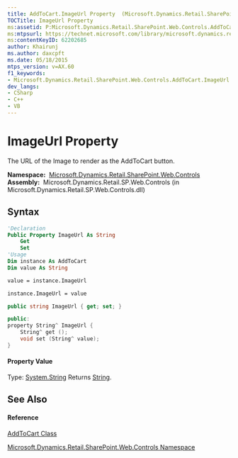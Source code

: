 ```yaml
---
title: AddToCart.ImageUrl Property  (Microsoft.Dynamics.Retail.SharePoint.Web.Controls)
TOCTitle: ImageUrl Property
ms:assetid: P:Microsoft.Dynamics.Retail.SharePoint.Web.Controls.AddToCart.ImageUrl
ms:mtpsurl: https://technet.microsoft.com/library/microsoft.dynamics.retail.sharepoint.web.controls.addtocart.imageurl(v=AX.60)
ms:contentKeyID: 62202685
author: Khairunj
ms.author: daxcpft
ms.date: 05/18/2015
mtps_version: v=AX.60
f1_keywords:
- Microsoft.Dynamics.Retail.SharePoint.Web.Controls.AddToCart.ImageUrl
dev_langs:
- CSharp
- C++
- VB
---
```


# ImageUrl Property

The URL of the Image to render as the AddToCart button.

**Namespace:**  [Microsoft.Dynamics.Retail.SharePoint.Web.Controls](microsoft-dynamics-retail-sharepoint-web-controls-namespace.md)  
**Assembly:**  Microsoft.Dynamics.Retail.SP.Web.Controls (in Microsoft.Dynamics.Retail.SP.Web.Controls.dll)

## Syntax

``` vb
'Declaration
Public Property ImageUrl As String
    Get
    Set
'Usage
Dim instance As AddToCart
Dim value As String

value = instance.ImageUrl

instance.ImageUrl = value
```

``` csharp
public string ImageUrl { get; set; }
```

``` c++
public:
property String^ ImageUrl {
    String^ get ();
    void set (String^ value);
}
```

#### Property Value

Type: [System.String](https://technet.microsoft.com/library/s1wwdcbf\(v=ax.60\))  
Returns [String](https://technet.microsoft.com/library/s1wwdcbf\(v=ax.60\)).  

## See Also

#### Reference

[AddToCart Class](addtocart-class-microsoft-dynamics-retail-sharepoint-web-controls.md)

[Microsoft.Dynamics.Retail.SharePoint.Web.Controls Namespace](microsoft-dynamics-retail-sharepoint-web-controls-namespace.md)

